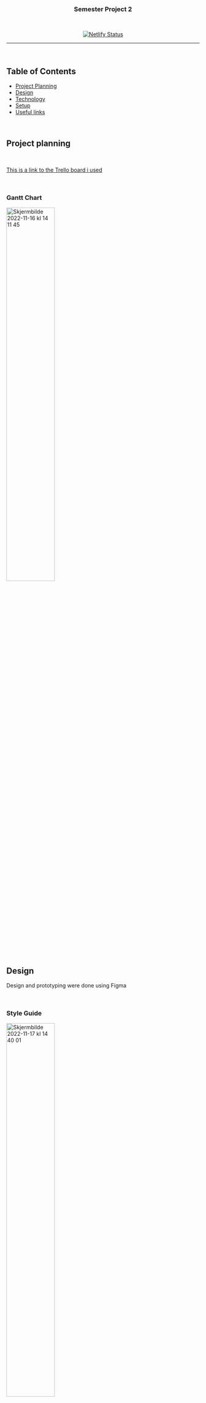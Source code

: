 <div align="center">
    <h3>Semester Project 2</h3>
    </br>

[![Netlify Status](https://api.netlify.com/api/v1/badges/c4cee9b5-ff32-40ec-9db3-9b32290e3f94/deploy-status)](https://app.netlify.com/sites/yuup/deploys)

</div>

---

</br>

## Table of Contents

- [Project Planning](https://github.com/PederZzen/Semester-project-2/blob/main/README.md#project-planning)
- [Design](https://github.com/PederZzen/Semester-project-2/blob/main/README.md#design)
- [Technology](https://github.com/PederZzen/Semester-project-2/blob/main/README.md#technology)
- [Setup](https://github.com/PederZzen/Semester-project-2/blob/main/README.md#setup)
- [Useful links](https://github.com/PederZzen/Semester-project-2/blob/main/README.md#useful-links)

</br>

## Project planning

</br>

[This is a link to the Trello board i used](https://trello.com/invite/b/ezrVJaoP/ATTIcf8549d706823b1c23d4f09b91195a207913AF2E/semester-project-2)

&nbsp;

### Gantt Chart

<img width="50%" alt="Skjermbilde 2022-11-16 kl  14 11 45" src="https://user-images.githubusercontent.com/91594315/202190315-6206e280-6ba0-443d-86b4-900273bc210c.png">

</br>

## Design

Design and prototyping were done using Figma

</br>

### Style Guide

<img width="50%" alt="Skjermbilde 2022-11-17 kl  14 40 01" src="https://user-images.githubusercontent.com/91594315/202461425-3c4c4f03-e090-4e1c-a34d-dc8ac376e758.png">

</br>

[Wireframe](https://www.figma.com/file/NehqquWSIzTwKS1CxRc18c/Wireframe?node-id=0%3A1&t=i02IfRRwkKPFmNK2-1)

[Prototype - Desktop](https://www.figma.com/file/NehqquWSIzTwKS1CxRc18c/Wireframe?node-id=4%3A675&t=i02IfRRwkKPFmNK2-1)

[Prototype - Mobile](https://www.figma.com/file/NehqquWSIzTwKS1CxRc18c/Wireframe?node-id=44%3A4755&t=i02IfRRwkKPFmNK2-1)

<br>

## Technology

This project was built using vanilla JavaScript and css. Data is stored in API provided by Noroff School of Technology

</br>

## Setup

</br>

1. Run `npm i` to install necessary packages
2. To start project, use `npm run start`
3. Build with `npm run build`

</br>

## Useful links

</br>

- [Application Demo](https://yuup.netlify.app/)

&nbsp;

All illustrations used in this project was created by me using Figma.

